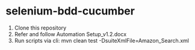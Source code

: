 # selenium-bdd-cucumber

1. Clone this repository
2. Refer and follow Automation Setup_v1.2.docx
3. Run scripts via cli:
    mvn clean test -DsuiteXmlFile=Amazon_Search.xml
